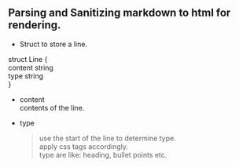 ## Parsing and Sanitizing markdown to html for rendering.

- Struct to store a line.

struct Line {  
  content string  
  type    string  
}

- content  
    contents of the line.

- type
    > use the start of the line to determine type.  
    > apply css tags accordingly.  
    > type are like: heading, bullet points etc.  
